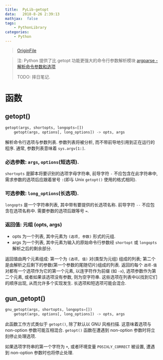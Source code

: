 ```yaml
---
title:  PyLib-getopt
data:   2018-8-26 2:39:13
mathjax:  false
tags:
    - PythonLibrary
categories:
    - Python
---
```


> [OriginFile](/assert/resources/python/lib.getopt.help.txt.html)

> 注: Python 提供了比 getopt 功能更强大的命令行参数解析模块 [argparse - 解析命令参数和选项](https://pythoncaff.com/docs/pymotw/argparse-command-line-option-and-argument-parsing/166)
> 
> TODO: 择日笔记.

# 函数

## getopt()

```py
getopt(args, shortopts, longopts=[])
    getopt(args, options[, long_options]) -> opts, args
```
解析命令行选项与参数列表. 参数列表将被分析, 而不带前导地引用到正在运行的程序. 通常, 参数列表意味着 `sys.argv[1:]`.

<!--more-->

### 必选参数: `args`, `options`(短选项).

`shortopts` 是脚本将要识别的选项字母字符串, 前导字符 `-` 不应包含在此字符串中, 需求参数的选项后应跟着冒号 `:`(即与 Unix `getopt()` 使用的格式相同).

### 可选参数: `long_options`(长选项).

`longopts` 是一个字符串列表, 其中带有要提供的长选项名称. 前导字符 `--` 不应包含在选项名称中. 需要参数的选项后跟等号 `=`.

### 返回值: 元组 (opts, args)

- opts 为一个列表, 其中元素为 `(选项, 参数)` 形式的元组.
- args 为一个列表, 其中元素为输入的原始命令行参数经 `shortopt` 或 `longopts` 解析之后的剩余部分.

返回值由两个元素组成: 第一个为 `(选项, 值)` 对(类型为元组) 组成的列表; 第二个是由解析之后剩下的参数(第一个参数的尾随切片)组成的列表.
返回的每个 `选项-值` 对都有一个选项作为它的第一个元素, 以连字符作为前缀 (如 `-x`), 选项参数作为第二个元素, 或者如果该选项没有参数, 则为空字符串.
这些选项在列表中以找到它们的顺序出现, 从而允许多个实现发生.
长选项和短选项可能会混合.


## gun_getopt()

```py
gnu_getopt(args, shortopts, longopts=[])
    getopt(args, options[, long_options]) -> opts, args
```

此函数工作方式类似于 `getopt()`, 除了默认以 GNU 风格扫描. 这意味着选项与 non-option 参数可能互相混合.
`getopt()` 函数在遭遇到 non-option 参数时将立刻停止处理选项.

如果选项字符串的第一个字符为 `+`, 或者环境变量 `POSIXLY_CORRECT` 被设置, 遭遇到 non-option 参数时也将停止处理.
